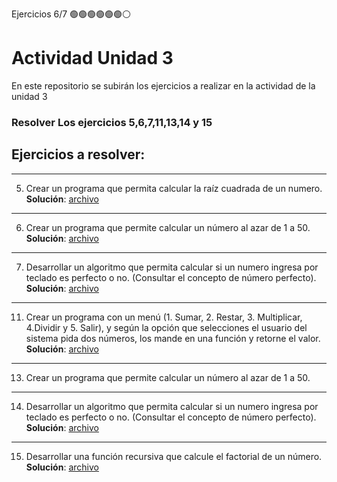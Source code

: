 Ejercicios 6/7
🟢🟢🟢🟢🟢🟢⚪
# Actividad Unidad 3
En este repositorio se subirán los ejercicios a realizar en la actividad de la unidad 3
<h3>Resolver Los ejercicios <strong>5,6,7,11,13,14 y 15</strong></h3>

## Ejercicios a resolver:
 ---
5. Crear un programa que permita calcular la raíz cuadrada de un numero. <br>
**Solución**: <a href="https://github.com/Cipa-de-Algoritmo-y-programacion/Actividad-Unidad-3/blob/main/Ejercicio5.java">archivo</a> 
                                                                                                                                  
---
6. Crear un programa que permite calcular un número al azar de 1 a 50.<br>
**Solución**: <a href="https://github.com/Cipa-de-Algoritmo-y-programacion/Actividad-Unidad-3/blob/main/Ejercicio6.java">archivo</a>

---
7. Desarrollar un algoritmo que permita calcular si un numero ingresa por teclado es perfecto o no. (Consultar el concepto de número perfecto).<br>
**Solución**: <a href="https://github.com/Cipa-de-Algoritmo-y-programacion/Actividad-Unidad-3/blob/main/Ejercicio7.java">archivo</a>

---
11. Crear un programa con un menú (1. Sumar, 2. Restar, 3. Multiplicar, 4.Dividir y 5. Salir), y según la opción que selecciones el usuario del sistema pida dos números, los mande en una función y retorne el valor. <br>
**Solución**: <a href="https://github.com/Cipa-de-Algoritmo-y-programacion/Actividad-Unidad-3/blob/main/Ejercicio11.java">archivo</a>

---

13. Crear un programa que permite calcular un número al azar de 1 a 50. <br>
---
14. Desarrollar un algoritmo que permita calcular si un numero ingresa por
teclado es perfecto o no. (Consultar el concepto de número perfecto). <br>
**Solución**: <a href="https://github.com/Cipa-de-Algoritmo-y-programacion/Actividad-Unidad-3/blob/main/NumeroPerfecto.java">archivo</a>

---
15. Desarrollar una función recursiva que calcule el factorial de un número. <br>
**Solución**: <a href="https://github.com/Cipa-de-Algoritmo-y-programacion/Actividad-Unidad-3/blob/main/Punto15.java">archivo</a>
